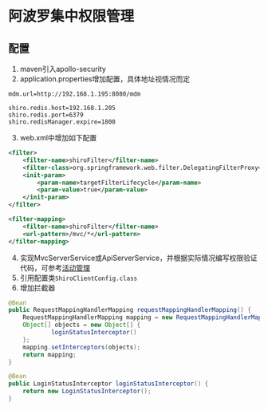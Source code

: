 # 阿波罗集中权限管理

## 配置

1. maven引入apollo-security
2. application.properties增加配置，具体地址视情况而定

```
mdm.url=http://192.168.1.195:8080/mdm

shiro.redis.host=192.168.1.205
shiro.redis.port=6379
shiro.redisManager.expire=1800
```

3. web.xml中增加如下配置

```xml
<filter>
    <filter-name>shiroFilter</filter-name>
    <filter-class>org.springframework.web.filter.DelegatingFilterProxy</filter-class>
    <init-param>
        <param-name>targetFilterLifecycle</param-name>
        <param-value>true</param-value>
    </init-param>
</filter>

<filter-mapping>
    <filter-name>shiroFilter</filter-name>
    <url-pattern>/mvc/*</url-pattern>
</filter-mapping>
```

4. 实现MvcServerService或ApiServerService，并根据实际情况编写权限验证代码，可参考[活动管理](http://192.168.1.202/erp/pam)
5. 引用配置类`ShiroClientConfig.class`
6. 增加拦截器

```java
@Bean
public RequestMappingHandlerMapping requestMappingHandlerMapping() {
    RequestMappingHandlerMapping mapping = new RequestMappingHandlerMapping();
    Object[] objects = new Object[] {
            loginStatusInterceptor()
    };
    mapping.setInterceptors(objects);
    return mapping;
}

@Bean
public LoginStatusInterceptor loginStatusInterceptor() {
    return new LoginStatusInterceptor();
}
```